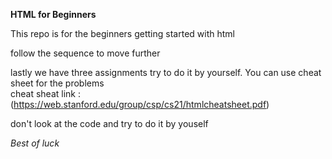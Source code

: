 <b> HTML for Beginners </b>

This repo is for the beginners getting started with html 

follow the sequence to move further 

lastly we have three assignments try to do it by yourself. You can use cheat sheet for the problems<br>
cheat sheat link : (https://web.stanford.edu/group/csp/cs21/htmlcheatsheet.pdf)

don't look at the code and try to do it by youself 

<i>Best of luck</i>

